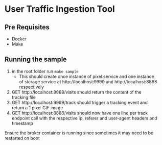 # User Traffic Ingestion Tool

## Pre Requisites 
- Docker
- Make

## Running the sample

1. in the root folder run ``make sample``
   - This should create once instance of pixel service and one instance of storage service at http://localhost:9999 and http://localhost:8888 respectively
2. GET http://localhost:8888/visits should return the content of the tracking file
3. GET http://localhost:9999/track should trigger a tracking event and return a 1 pixel GIF image
4. GET http://localhost:8888/visits should now have one line per track endpoint call with the respective ip, referer and user-agent headers and timestamp

Ensure the broker container is running since sometimes it may need to be restarted on boot
        

